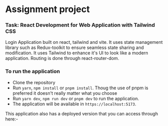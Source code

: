 # Assignment project 
### Task: React Development for Web Application with Tailwind CSS
Login Application built on react, tailwind and vite. It uses state management library such as Redux-toolkit to ensure seamless state sharing and modification. It uses Tailwind to enhance it's UI to look like a modern application. Routing is done through react-router-dom. 

### To run the application 
- Clone the repository
- Run `yarn`, `npm install` or `pnpm install`. Thoug the use of pnpm is preferred it doesn't really matter what you choose
- Run `yarn dev`, `npm run dev` or `pnpm dev` to run the application. 
- The application will be available in `https://localhost:5173`.

This application also has a deployed version that you can access through here:-
